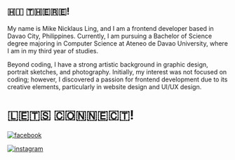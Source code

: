 ## 🇭​​🇮​ ​🇹​​🇭​​🇪​​🇷​​🇪!

My name is Mike Nicklaus Ling, and I am a frontend developer based in Davao City, Philippines. Currently, I am pursuing a Bachelor of Science degree majoring in Computer Science at Ateneo de Davao University, where I am in my third year of studies.

Beyond coding, I have a strong artistic background in graphic design, portrait sketches, and photography. Initially, my interest was not focused on coding; however, I discovered a passion for frontend development due to its creative elements, particularly in website design and UI/UX design.

# ​🇱​​🇪​​🇹​​🇸​ ​🇨​​🇴​​🇳​​🇳​​🇪​​🇨​​🇹​!

[![facebook](https://img.shields.io/badge/facebook-1877F2?style=for-the-badge&logo=facebook&logoColor=white)](https://www.facebook.com/nicklaus.ling/)

[![instagram](https://img.shields.io/badge/instagram-E4405F?style=for-the-badge&logo=instagram&logoColor=white)](https://www.instagram.com/lingnicklaus/)
